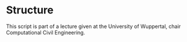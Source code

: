 # Structure 

This script is part of a lecture given at the University of Wuppertal, chair Computational Civil Engineering.

